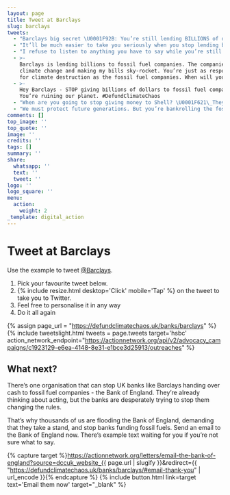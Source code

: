 ```yaml
---
layout: page
title: Tweet at Barclays
slug: barclays
tweets:
  - "Barclays big secret \U0001F92B: You’re still lending BILLIONS of dollars a year to the world’s worst fossil fuel companies. The same fossil fuel companies driving up our energy bills, making record profits, and making the climate crisis worse. When will you stop funding climate destruction? {{ page_url }} #DefundClimateChaos #StopJackdaw"
  - "It’ll be much easier to take you seriously when you stop lending billions of dollars to the fossil fuel industry. $167 BILLION since 2016?! \U0001F621 Until you stop funding fossil fuels you’re part of the problem. {{ page_url }} #DefundClimateChaos"
  - "I refuse to listen to anything you have to say while you’re still bankrolling fossil fuel companies. It’s ridiculous \U0001F92C. You can’t go on lending billions of dollars to the people causing the climate crisis, and expect to be taken seriously. #DefundClimateChaos"
  - >-
    Barclays is lending billions to fossil fuel companies. The companies causing
    climate change and making my bills sky-rocket. You’re just as responsible
    for climate destruction as the fossil fuel companies. When will you stop?
  - >-
    Hey Barclays - STOP giving billions of dollars to fossil fuel companies.
    You’re ruining our planet. #DefundClimateChaos
  - "When are you going to stop giving money to Shell? \U0001F621\_They’re causing the climate crisis AND at this very moment trying to drill in the North Sea for oil that won’t bring my bills down. Shame on you Barclays. {{ page_url }} #StopJackdaw"
  - "We must protect future generations. But you’re bankrolling the fossil fuel companies behind the climate crisis. You should be ashamed of yourself \U0001F6A8"
comments: []
top_image: ''
top_quote: ''
image: ''
credits: ''
tags: []
summary: ''
share:
  whatsapp: ''
  text: ''
  tweet: ''
logo: ''
logo_square: ''
menu:
  action:
    weight: 2
_template: digital_action
---
```


# Tweet at Barclays

Use the example to tweet [@Barclays](https://twitter.com/barclaysuk).

1. Pick your favourite tweet below.
2. {% include resize.html desktop='Click' mobile='Tap' %} on the tweet to take you to Twitter.
3. Feel free to personalise it in any way
4. Do it all again

{% assign page_url = "https://defundclimatechaos.uk/banks/barclays" %}{% include tweetslight.html tweets = page.tweets target='hsbc'  action_network_endpoint="https://actionnetwork.org/api/v2/advocacy_campaigns/c1923129-e6ea-4148-8e31-e1bce3d25913/outreaches" %}

## What next?

There’s one organisation that can stop UK banks like Barclays handing over cash to fossil fuel companies - the Bank of England. They’re already thinking about acting, but the banks are desperately trying to stop them changing the rules.

That’s why thousands of us are flooding the Bank of England, demanding that they take a stand, and stop banks funding fossil fuels. Send an email to the Bank of England now. There’s example text waiting for you if you’re not sure what to say.

{% capture target %}https://actionnetwork.org/letters/email-the-bank-of-england?source=dccuk_website_{{ page.url | slugify }}&redirect={{ "https://defundclimatechaos.uk/banks/barclays/#email-thank-you" | url_encode  }}{% endcapture %}
{% include button.html link=target text='Email them now' target="_blank" %}

